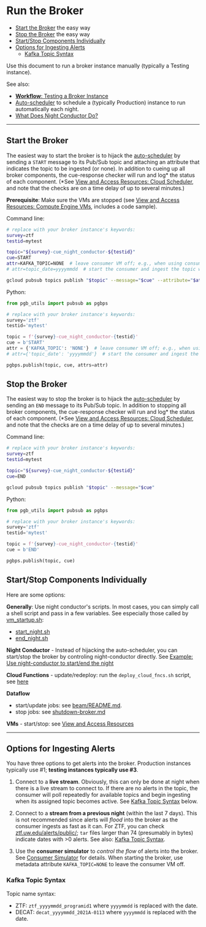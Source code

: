 # Run the Broker

- [Start the Broker](#start-the-broker) the easy way
- [Stop the Broker](#stop-the-broker) the easy way
- [Start/Stop Components Individually](#starting-and-stopping-components-individually)
- [Options for Ingesting Alerts](#options-for-ingesting-alerts)
    - [Kafka Topic Syntax](#kafka-topic-syntax)

Use this document to run a broker instance manually (typically a Testing instance).

See also:
- [__Workflow__: Testing a Broker Instance](test-an-instance.md)
- [Auto-scheduler](auto-scheduler.md) to schedule a (typically Production) instance to run automatically each night.
- [What Does Night Conductor Do?](night-conductor.md)

---

## Start the Broker

The easiest way to start the broker is to hijack the [auto-scheduler](auto-scheduler.md) by sending a `START` message to its Pub/Sub topic and attaching an attribute that indicates the topic to be ingested (or none). In addition to cueing up all broker components, the cue-response checker will run and log* the status of each component. (*See [View and Access Resources: Cloud Scheduler](view-resources.md#csched), and note that the checks are on a time delay of up to several minutes.)

__Prerequisite__: Make sure the VMs are stopped (see [View and Access Resources: Compute Engine VMs](view-resources.md#ce), includes a code sample).

Command line:
```bash
# replace with your broker instance's keywords:
survey=ztf
testid=mytest

topic="${survey}-cue_night_conductor-${testid}"
cue=START
attr=KAFKA_TOPIC=NONE  # leave consumer VM off; e.g., when using consumer simulator
# attr=topic_date=yyyymmdd  # start the consumer and ingest the topic with date yyyymmdd

gcloud pubsub topics publish "$topic" --message="$cue" --attribute="$attr"
```

Python:
```python
from pgb_utils import pubsub as pgbps

# replace with your broker instance's keywords:
survey='ztf'
testid='mytest'

topic = f'{survey}-cue_night_conductor-{testid}'
cue = b'START'
attr = {'KAFKA_TOPIC': 'NONE'}  # leave consumer VM off; e.g., when using consumer simulator
# attr={'topic_date': 'yyyymmdd'}  # start the consumer and ingest the topic with date yyyymmdd

pgbps.publish(topic, cue, attrs=attr)
```

## Stop the Broker

The easiest way to stop the broker is to hijack the [auto-scheduler](auto-scheduler.md) by sending an `END` message to its Pub/Sub topic. In addition to stopping all broker components, the cue-response checker will run and log* the status of each component. (*See [View and Access Resources: Cloud Scheduler](view-resources.md#csched), and note that the checks are on a time delay of up to several minutes.)

Command line:
```bash
# replace with your broker instance's keywords:
survey=ztf
testid=mytest

topic="${survey}-cue_night_conductor-${testid}"
cue=END

gcloud pubsub topics publish "$topic" --message="$cue"
```

Python:
```python
from pgb_utils import pubsub as pgbps

# replace with your broker instance's keywords:
survey='ztf'
testid='mytest'

topic = f'{survey}-cue_night_conductor-{testid}'
cue = b'END'

pgbps.publish(topic, cue)
```


## Start/Stop Components Individually

Here are some options:

__Generally__: Use night conductor's scripts. In most cases, you can simply call a shell script and pass in a few variables. See especially those called by [vm_startup.sh](../../../broker/night_conductor/vm_startup.sh):
- [start_night.sh](../../../broker/night_conductor/start_night/start_night.sh)
- [end_night.sh](../../../broker/night_conductor/end_night/end_night.sh)

__Night Conductor__ - Instead of hijacking the auto-scheduler, you can start/stop the broker by controling night-conductor directly.
See [Example: Use night-conductor to start/end the night](view-resources.md#startendnight)

__Cloud Functions__ - update/redeploy: run the `deploy_cloud_fncs.sh` script, see [here](view-resources.md#cf)

__Dataflow__
- start/update jobs: see [beam/README.md](../../../broker/beam/README.md).
- stop jobs: see [shutdown-broker.md](shutdown-broker.md)

__VMs__ - start/stop: see [View and Access Resources](view-resources.md)

---

## Options for Ingesting Alerts

You have three options to get alerts into the broker.
Production instances typically use #1; __testing instances typically use #3__.

1. Connect to a __live stream__. Obviously, this can only be done at night when there is a live stream to connect to. If there are no alerts in the topic, the consumer will poll repeatedly for available topics and begin ingesting when its assigned topic becomes active. See [Kafka Topic Syntax](#kafka-topic-syntax) below.

2. Connect to a __stream from a previous night__ (within the last 7 days). This is not recommended since alerts will *flood* into the broker as the consumer ingests as fast as it can. For ZTF, you can check [ztf.uw.edu/alerts/public/](https://ztf.uw.edu/alerts/public/); `tar` files larger than 74 (presumably in bytes) indicate dates with >0 alerts. See also: [Kafka Topic Syntax](#kafka-topic-syntax).

3. Use the __consumer simulator__ to *control the flow* of alerts into the broker. See [Consumer Simulator](consumer-simulator.md) for details. When starting the broker, use metadata attribute `KAFKA_TOPIC=NONE` to leave the consumer VM off.

### Kafka Topic Syntax

Topic name syntax:

- ZTF: `ztf_yyyymmdd_programid1` where `yyyymmdd` is replaced with the date.
- DECAT: `decat_yyyymmdd_2021A-0113` where `yyyymmdd` is replaced with the date.
